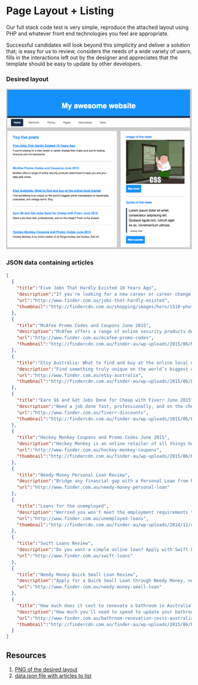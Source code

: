 # Page Layout + Listing

Our full stack code test is very simple, reproduce the attached layout using PHP and whatever front end technologies you feel are appropriate.

Successful candidates will look beyond this simplicity and deliver a solution that; is easy for us to review, considers the needs of a wide variety of users, fills in the interactions left out by the designer and appreciates that the template should be easy to update by other developers.

### Desired layout

![](./home-test-fullstack.png)

### JSON data containing articles

```json
[
  {
    "title":"Five Jobs That Hardly Existed 10 Years Ago",
    "description":"If you're looking for a new career or career change then make sure you're looking forwards and not backwards.",
    "url":"http://www.finder.com.au/jobs-that-hardly-existed",
    "thumbnail":"http://findercdn.com.au/shopping/images/hero/1510-photo.jpg"
  },
  {
    "title":"McAfee Promo Codes and Coupons June 2015",
    "description":"McAfee offers a range of online security products determined to keep you and your data safe online.",
    "url":"http://www.finder.com.au/mcafee-promo-codes",
    "thumbnail":"http://findercdn.com.au/finder-au/wp-uploads/2015/06/McAfee.Feature.jpg"
  },
  {
    "title":"Etsy Australia: What to find and buy at the online local market",
    "description":"Find something truly unique on the world’s biggest online marketplace for handmade, collectable, and vintage items: Etsy.",
    "url":"http://www.finder.com.au/etsy-australia",
    "thumbnail":"http://findercdn.com.au/finder-au/wp-uploads/2015/06/Lamps.Logo_.Crop_.jpg"
  },
  {
    "title":"Earn $$ and Get Jobs Done for Cheap with Fiverr June 2015",
    "description":"Need a job done fast, professionally, and on the cheap? Fiverr is the answer.",
    "url":"http://www.finder.com.au/fiverr-discounts",
    "thumbnail":"http://findercdn.com.au/finder-au/wp-uploads/2015/06/Fiverr.gif"
  },
  {
    "title":"Hockey Monkey Coupons and Promo Codes June 2015",
    "description":"Hockey Monkey is an online retailer of all things hockey (ice hockey, that is!)",
    "url":"http://www.finder.com.au/hockey-monkey-coupons",
    "thumbnail":"http://findercdn.com.au/finder-au/wp-uploads/2015/06/Hockey-Monkey-Feature.jpg"
  },
  {
    "title":"Needy Money Personal Loan Review",
    "description":"Bridge any financial gap with a Personal Loan from Needy Money",
    "url":"http://www.finder.com.au/needy-money-personal-loan"
  },
  {
    "title":"Loans for the unemployed",
    "description":"Worried you won't meet the employment requirements to borrow? Find out about unemployed loans",
    "url":"http://www.finder.com.au/unemployed-loans",
    "thumbnail":"http://findercdn.com.au/finder-au/wp-uploads/2014/12/centrelink.jpg"
  },
  {
    "title":"Swift Loans Review",
    "description":"Do you want a simple online loan? Apply with Swift Loans and secure a lower-than-normal payday loan interest rate.",
    "url":"http://www.finder.com.au/swift-loans"
  },
  {
    "title":"Needy Money Quick Small Loan Review",
    "description":"Apply for a Quick Small Loan through Needy Money, no matter what your credit history looks like.",
    "url":"http://www.finder.com.au/needy-money-small-loan"
  },
  {
    "title":"How much does it cost to renovate a bathroom in Australia?",
    "description":"How much you'll need to spend to update your bathroom",
    "url":"http://www.finder.com.au/bathroom-renovation-costs-australia",
    "thumbnail":"http://findercdn.com.au/finder-au/wp-uploads/2015/06/bathroom-renovation-costs-guide.jpg"
  }
]
```
## Resources

1. [PNG of the desired layout](./home-test-fullstack.png)
2. [data.json file with articles to list](./data.json)
